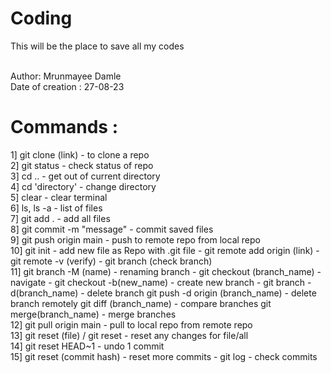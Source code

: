 # Coding

This will be the place to save all my codes

<br>
Author: Mrunmayee Damle
<br>
Date of creation : 27-08-23

# Commands :

1] git clone (link) - to clone a repo
<br>
2] git status - check status of repo
<br>
3] cd .. - get out of current directory
<br>
4] cd 'directory' - change directory
<br>
5] clear - clear terminal
<br>
6] ls, ls -a - list of files
<br>
7] git add . - add all files
<br>
8] git commit -m "message" - commit saved files
<br>
9] git push origin main - push to remote repo from local repo
<br>
10] git init - add new file as Repo with .git file -
git remote add origin (link) -
git remote -v (verify) -
git branch (check branch)
<br>
11] git branch -M (name) - renaming branch -
git checkout (branch_name) - navigate -
git checkout -b(new_name) - create new branch -
git branch -d(branch_name) - delete branch
git push -d origin (branch_name) - delete branch remotely
git diff (branch_name) - compare branches
git merge(branch_name) - merge branches
<br>
12] git pull origin main - pull to local repo from remote repo
<br>
13] git reset (file) / git reset - reset any changes for file/all
<br>
14] git reset HEAD~1 - undo 1 commit
<br>
15] git reset (commit hash) - reset more commits -
git log - check commits
<br>
